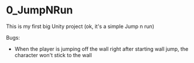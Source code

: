 # 0_JumpNRun

This is my first big Unity project (ok, it's a simple Jump n run)

Bugs:
* When the player is jumping off the wall right after starting wall jump, the character won't stick to the wall
